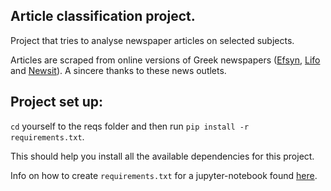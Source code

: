 ## Article classification project.

Project that tries to analyse newspaper articles on selected subjects.

Articles are scraped from online versions of Greek newspapers ([Efsyn](https://www.efsyn.gr), [Lifo](https://www.lifo.gr) and [Newsit](https://www.newsit.gr)). A sincere thanks to these news outlets.

## Project set up:

`cd` yourself to the reqs folder and then run `pip install -r requirements.txt`. 

This should help you install all the available dependencies for this project. 

Info on how to create `requirements.txt` for a jupyter-notebook found [here](https://towardsdatascience.com/generating-a-requirements-file-jupyter-notebook-385f1c315b52).
